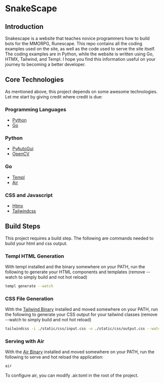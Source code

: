 # SnakeScape

## Introduction

Snakescape is a website that teaches novice programmers how to build bots for the MMORPG, Runescape. This repo contains all the coding examples used on the site, as well as the code used to serve the site itself. The coding examples are in Python, while the website is written using Go, HTMX, Tailwind, and Templ. I hope you find this information useful on your journey to becoming a better developer.

## Core Technologies

As mentioned above, this project depends on some awesome technologies. Let me start by giving credit where credit is due:

### Programming Languages
- [Python](https://www.python.org/)
- [Go](https://go.dev/)

### Python
- [PyAutoGui](https://pyautogui.readthedocs.io/en/latest/)
- [OpenCV](https://docs.opencv.org/4.x/d6/d00/tutorial_py_root.html)

### Go
- [Templ](https://templ.guide/)
- [Air](https://github.com/cosmtrek/air)

### CSS and Javascript
- [Htmx](https://htmx.org/)
- [Tailwindcss](https://tailwindcss.com/)

## Build Steps

This project requires a build step. The following are commands needed to build your html and css output.

### Templ HTML Generation

With templ installed and the binary somewhere on your PATH, run the following to generate your HTML components and templates (remove --watch to simply build and not hot reload)

```bash
templ generate --watch
```

### CSS File Generation

With the [Tailwind Binary](https://tailwindcss.com/blog/standalone-cli) installed and moved somewhere on your PATH, run the following to generate your CSS output for your tailwind classes (remove --watch to simply build and not hot reload)

```bash
tailwindcss -i ./static/css/input.css -o ./static/css/output.css --watch
```

### Serving with Air

With the [Air Binary](https://github.com/cosmtrek/air) installed and moved somewhere on your PATH, run the following to serve and hot reload the application:

```bash
air
```

To configure air, you can modify .air.toml in the root of the project.